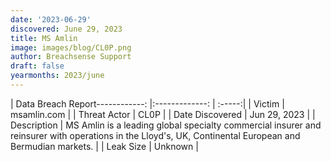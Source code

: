 ```yaml
---
date: '2023-06-29'
discovered: June 29, 2023
title: MS Amlin
image: images/blog/CL0P.png
author: Breachsense Support
draft: false
yearmonths: 2023/june
---
```


| Data Breach Report------------:     |:-------------:    | :-----:|
| Victim      | msamlin.com      | 
| Threat Actor      | CL0P      | 
| Date Discovered      | Jun 29, 2023      | 
| Description      | MS Amlin is a leading global specialty commercial insurer and reinsurer with operations in the Lloyd's, UK, Continental European and Bermudian markets.      | 
| Leak Size      | Unknown      | 


